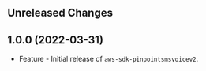 Unreleased Changes
------------------

1.0.0 (2022-03-31)
------------------

* Feature - Initial release of `aws-sdk-pinpointsmsvoicev2`.

